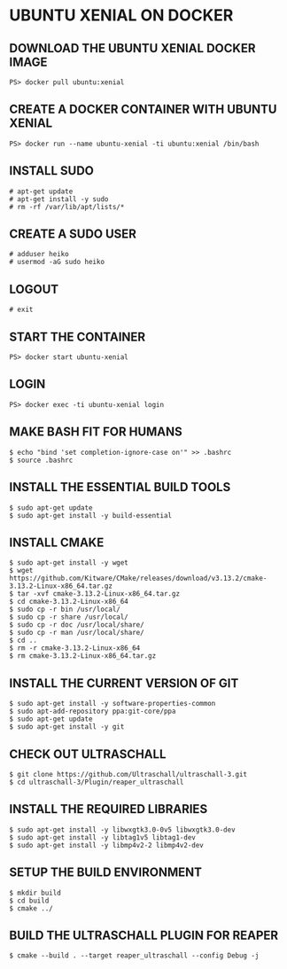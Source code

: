 # UBUNTU XENIAL ON DOCKER

## DOWNLOAD THE UBUNTU XENIAL DOCKER IMAGE

```
PS> docker pull ubuntu:xenial
```

## CREATE A DOCKER CONTAINER WITH UBUNTU XENIAL

```
PS> docker run --name ubuntu-xenial -ti ubuntu:xenial /bin/bash
```

## INSTALL SUDO

```
# apt-get update
# apt-get install -y sudo
# rm -rf /var/lib/apt/lists/*
```

## CREATE A SUDO USER

```
# adduser heiko
# usermod -aG sudo heiko
```

## LOGOUT

```
# exit
```

## START THE CONTAINER

```
PS> docker start ubuntu-xenial
```

## LOGIN

```
PS> docker exec -ti ubuntu-xenial login
```

## MAKE BASH FIT FOR HUMANS

```
$ echo "bind 'set completion-ignore-case on'" >> .bashrc
$ source .bashrc
```

## INSTALL THE ESSENTIAL BUILD TOOLS

```
$ sudo apt-get update
$ sudo apt-get install -y build-essential
```

## INSTALL CMAKE

```
$ sudo apt-get install -y wget
$ wget https://github.com/Kitware/CMake/releases/download/v3.13.2/cmake-3.13.2-Linux-x86_64.tar.gz
$ tar -xvf cmake-3.13.2-Linux-x86_64.tar.gz
$ cd cmake-3.13.2-Linux-x86_64
$ sudo cp -r bin /usr/local/
$ sudo cp -r share /usr/local/
$ sudo cp -r doc /usr/local/share/
$ sudo cp -r man /usr/local/share/
$ cd ..
$ rm -r cmake-3.13.2-Linux-x86_64
$ rm cmake-3.13.2-Linux-x86_64.tar.gz
```

## INSTALL THE CURRENT VERSION OF GIT

```
$ sudo apt-get install -y software-properties-common
$ sudo apt-add-repository ppa:git-core/ppa
$ sudo apt-get update
$ sudo apt-get install -y git
```

## CHECK OUT ULTRASCHALL

```
$ git clone https://github.com/Ultraschall/ultraschall-3.git
$ cd ultraschall-3/Plugin/reaper_ultraschall
```

## INSTALL THE REQUIRED LIBRARIES

```
$ sudo apt-get install -y libwxgtk3.0-0v5 libwxgtk3.0-dev
$ sudo apt-get install -y libtag1v5 libtag1-dev
$ sudo apt-get install -y libmp4v2-2 libmp4v2-dev
```

## SETUP THE BUILD ENVIRONMENT

```
$ mkdir build
$ cd build
$ cmake ../
```

## BUILD THE ULTRASCHALL PLUGIN FOR REAPER

```
$ cmake --build . --target reaper_ultraschall --config Debug -j
```
